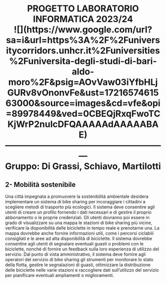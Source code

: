 <h1 align="center"; color="yellow"> PROGETTO LABORATORIO INFORMATICA 2023/24<br>![](https://www.google.com/url?sa=i&url=https%3A%2F%2Funiversitycorridors.unhcr.it%2Funiversities%2Funiversita-degli-studi-di-bari-aldo-moro%2F&psig=AOvVaw03iYfbHLjGURv8vOnonvFe&ust=1721657461563000&source=images&cd=vfe&opi=89978449&ved=0CBEQjRxqFwoTCKjWrP2nuIcDFQAAAAAdAAAAABAE)<br> ———————————————————<br>
  Gruppo: Di Grassi, Schiavo, Martilotti</h1>

<h2>2- Mobilità sostenibile</h2>
Una città impegnata a promuovere la sostenibilità ambientale desidera implementare un
sistema di bike sharing per incoraggiare i cittadini a scegliere metodi di trasporto più
ecologici.
Il sistema deve consentire agli utenti di creare un profilo fornendo i dati necessari e di gestire
il proprio abbonamento o le proprie credenziali. Gli utenti dovranno poi essere in grado di
visualizzare su una mappa le stazioni di bike sharing più vicine, verificare la disponibilità
delle biciclette in tempo reale e prenotarne una. La mappa dovrebbe anche fornire
informazioni utili, come i percorsi ciclabili consigliati e le aree ad alta disponibilità di
biciclette.
Il sistema dovrebbe consentire agli utenti di segnalare eventuali guasti o problemi con le
biciclette, nonché di fornire un feedback sulla loro esperienza di utilizzo del servizio.
Dal punto di vista amministrativo, il sistema deve fornire agli operatori del servizio di bike
sharing gli strumenti per monitorare lo stato della flotta, gestire le segnalazioni di guasti,
ottimizzare la distribuzione delle biciclette nelle varie stazioni e raccogliere dati sull’utilizzo
del servizio per pianificare eventuali ampliamenti o miglioramenti.

